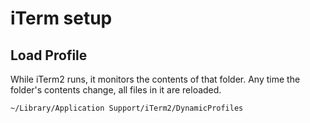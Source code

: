 # iTerm setup

## Load Profile

While iTerm2 runs, it monitors the contents of that folder. Any time the folder's contents change, all files in it are reloaded.

`~/Library/Application Support/iTerm2/DynamicProfiles`

